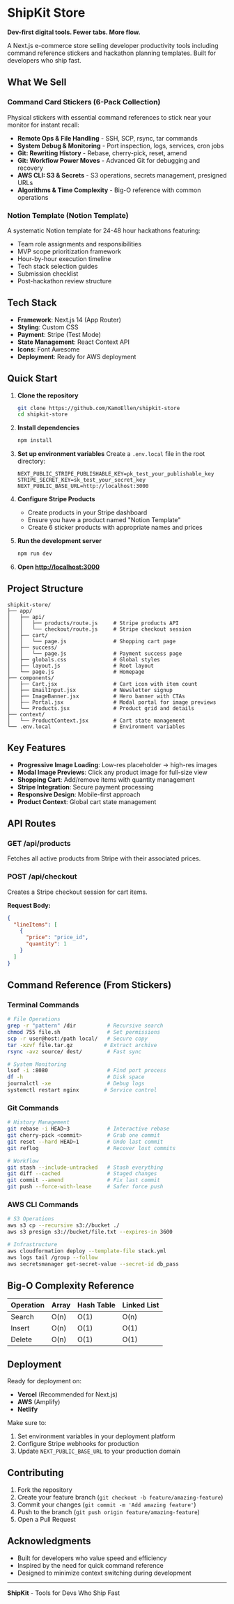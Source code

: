 # ShipKit Store 

**Dev-first digital tools. Fewer tabs. More flow.**

A Next.js e-commerce store selling developer productivity tools including command reference stickers and hackathon planning templates. Built for developers who ship fast.

##  What We Sell

### Command Card Stickers (6-Pack Collection)
Physical stickers with essential command references to stick near your monitor for instant recall:

- **Remote Ops & File Handling** - SSH, SCP, rsync, tar commands
- **System Debug & Monitoring** - Port inspection, logs, services, cron jobs  
- **Git: Rewriting History** - Rebase, cherry-pick, reset, amend
- **Git: Workflow Power Moves** - Advanced Git for debugging and recovery
- **AWS CLI: S3 & Secrets** - S3 operations, secrets management, presigned URLs
- **Algorithms & Time Complexity** - Big-O reference with common operations

### Notion Template (Notion Template)
A systematic Notion template for 24-48 hour hackathons featuring:
- Team role assignments and responsibilities
- MVP scope prioritization framework
- Hour-by-hour execution timeline
- Tech stack selection guides
- Submission checklist
- Post-hackathon review structure

## Tech Stack

- **Framework**: Next.js 14 (App Router)
- **Styling**: Custom CSS
- **Payment**: Stripe (Test Mode)
- **State Management**: React Context API
- **Icons**: Font Awesome
- **Deployment**: Ready for AWS deployment

## Quick Start

1. **Clone the repository**
   ```bash
   git clone https://github.com/KamoEllen/shipkit-store
   cd shipkit-store
   ```

2. **Install dependencies**
   ```bash
   npm install
   ```

3. **Set up environment variables**
   Create a `.env.local` file in the root directory:
   ```env
   NEXT_PUBLIC_STRIPE_PUBLISHABLE_KEY=pk_test_your_publishable_key
   STRIPE_SECRET_KEY=sk_test_your_secret_key
   NEXT_PUBLIC_BASE_URL=http://localhost:3000
   ```

4. **Configure Stripe Products**
   - Create products in your Stripe dashboard
   - Ensure you have a product named "Notion Template"
   - Create 6 sticker products with appropriate names and prices

5. **Run the development server**
   ```bash
   npm run dev
   ```

6. **Open [http://localhost:3000](http://localhost:3000)**

## Project Structure

```
shipkit-store/
├── app/
│   ├── api/
│   │   ├── products/route.js     # Stripe products API
│   │   └── checkout/route.js     # Stripe checkout session
│   ├── cart/
│   │   └── page.js               # Shopping cart page
│   ├── success/
│   │   └── page.js               # Payment success page
│   ├── globals.css               # Global styles
│   ├── layout.js                 # Root layout
│   └── page.js                   # Homepage
├── components/
│   ├── Cart.jsx                  # Cart icon with item count
│   ├── EmailInput.jsx            # Newsletter signup
│   ├── ImageBanner.jsx           # Hero banner with CTAs
│   ├── Portal.jsx                # Modal portal for image previews
│   └── Products.jsx              # Product grid and details
├── context/
│   └── ProductContext.jsx        # Cart state management
└── .env.local                    # Environment variables
```

## Key Features

- **Progressive Image Loading**: Low-res placeholder → high-res images
- **Modal Image Previews**: Click any product image for full-size view
- **Shopping Cart**: Add/remove items with quantity management
- **Stripe Integration**: Secure payment processing
- **Responsive Design**: Mobile-first approach
- **Product Context**: Global cart state management

## API Routes

### GET /api/products
Fetches all active products from Stripe with their associated prices.

### POST /api/checkout
Creates a Stripe checkout session for cart items.

**Request Body:**
```json
{
  "lineItems": [
    {
      "price": "price_id",
      "quantity": 1
    }
  ]
}
```

## Command Reference (From Stickers)

### Terminal Commands
```bash
# File Operations
grep -r "pattern" /dir          # Recursive search
chmod 755 file.sh               # Set permissions
scp -r user@host:/path local/   # Secure copy
tar -xzvf file.tar.gz          # Extract archive
rsync -avz source/ dest/        # Fast sync

# System Monitoring
lsof -i :8080                   # Find port process
df -h                           # Disk space
journalctl -xe                  # Debug logs
systemctl restart nginx        # Service control
```

### Git Commands
```bash
# History Management
git rebase -i HEAD~3            # Interactive rebase
git cherry-pick <commit>        # Grab one commit
git reset --hard HEAD~1         # Undo last commit
git reflog                      # Recover lost commits

# Workflow
git stash --include-untracked   # Stash everything
git diff --cached               # Staged changes
git commit --amend              # Fix last commit
git push --force-with-lease     # Safer force push
```

### AWS CLI Commands
```bash
# S3 Operations
aws s3 cp --recursive s3://bucket ./
aws s3 presign s3://bucket/file.txt --expires-in 3600

# Infrastructure
aws cloudformation deploy --template-file stack.yml
aws logs tail /group --follow
aws secretsmanager get-secret-value --secret-id db_pass
```

##  Big-O Complexity Reference

| Operation | Array | Hash Table | Linked List |
|-----------|-------|------------|-------------|
| Search    | O(n)  | O(1)       | O(n)        |
| Insert    | O(n)  | O(1)       | O(1)        |
| Delete    | O(n)  | O(1)       | O(1)        |

## Deployment

Ready for deployment on:
- **Vercel** (Recommended for Next.js)
- **AWS** (Amplify)
- **Netlify**

Make sure to:
1. Set environment variables in your deployment platform
2. Configure Stripe webhooks for production
3. Update `NEXT_PUBLIC_BASE_URL` to your production domain

## Contributing

1. Fork the repository
2. Create your feature branch (`git checkout -b feature/amazing-feature`)
3. Commit your changes (`git commit -m 'Add amazing feature'`)
4. Push to the branch (`git push origin feature/amazing-feature`)
5. Open a Pull Request

## Acknowledgments

- Built for developers who value speed and efficiency
- Inspired by the need for quick command reference
- Designed to minimize context switching during development

---

**ShipKit** - Tools for Devs Who Ship Fast 